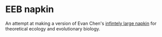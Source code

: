 # EEB napkin

An attempt at making a version of Evan Chen's [infintely large napkin](https://web.evanchen.cc/napkin.html) for theoretical ecology and evolutionary biology.
